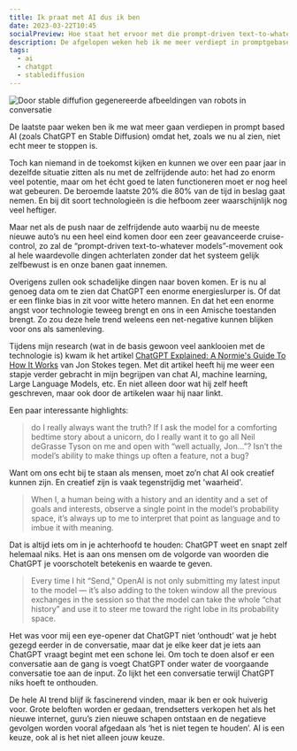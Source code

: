 ```yaml
---
title: Ik praat met AI dus ik ben
date: 2023-03-22T10:45
socialPreview: Hoe staat het ervoor met die prompt-driven text-to-whatever models
description: De afgelopen weken heb ik me meer verdiept in promptgebaseerde AI (zoals ChatGPT en Stable Diffusion). De toekomst is onzeker en kan vergelijkbaar zijn met de huidige situatie van zelfrijdende auto's. Veel potentie, maar nog een lange weg te gaan. Hoewel deze technologieën waardevolle bijdragen kunnen leveren zonder directe bedreiging te vormen, kunnen ze ook negatieve gevolgen hebben, zoals energieverbruik, bias en angst voor technologie.
tags:
  - ai
  - chatgpt
  - stablediffusion
---
```


![Door stable diffufion gegenereerde afbeeldingen van robots in conversatie](/images/blog/chatbots.jpg)

De laatste paar weken ben ik me wat meer gaan verdiepen in prompt based AI (zoals ChatGPT en Stable Diffusion) omdat het, zoals we nu al zien, niet echt meer te stoppen is.

Toch kan niemand in de toekomst kijken en kunnen we over een paar jaar in dezelfde situatie zitten als nu met de zelfrijdende auto: het had zo enorm veel potentie, maar om het écht goed te laten functioneren moet er nog heel wat gebeuren. De beroemde laatste 20% die 80% van de tijd in beslag gaat nemen. En bij dit soort technologieën is die hefboom zeer waarschijnlijk nog veel heftiger.

Maar net als de push naar de zelfrijdende auto waarbij nu de meeste nieuwe auto’s nu een heel eind komen door een zeer geavanceerde cruise-control, zo zal de “prompt-driven text-to-whatever models”-movement ook al hele waardevolle dingen achterlaten zonder dat het systeem gelijk zelfbewust is en onze banen gaat innemen.

Overigens zullen ook schadelijke dingen naar boven komen. Er is nu al genoeg data om te zien dat ChatGPT een enorme energieslurper is. Of dat er een flinke bias in zit voor witte hetero mannen. En dat het een enorme angst voor technologie teweeg brengt en ons in een Amische toestanden brengt. Zo zou deze hele trend weleens een net-negative kunnen blijken voor ons als samenleving.

Tijdens mijn research (wat in de basis gewoon veel aanklooien met de technologie is) kwam ik het artikel [ChatGPT Explained: A Normie's Guide To How It Works](https://www.jonstokes.com/p/chatgpt-explained-a-guide-for-normies) van Jon Stokes tegen. Met dit artikel heeft hij me weer een stapje verder gebracht in mijn begrijpen van chat AI, machine learning, Large Language Models, etc. En niet alleen door wat hij zelf heeft geschreven, maar ook door de artikelen waar hij naar linkt.

Een paar interessante highlights:

> do I really always want the truth? If I ask the model for a comforting bedtime story about a unicorn, do I really want it to go all Neil deGrasse Tyson on me and open with “well actually, Jon…”? Isn’t the model’s ability to make things up often a feature, not a bug?

Want om ons echt bij te staan als mensen, moet zo’n chat AI ook creatief kunnen zijn. En creatief zijn is vaak tegenstrijdig met 'waarheid'.

> When I, a human being with a history and an identity and a set of goals and interests, observe a single point in the model’s probability space, it’s always up to me to interpret that point as language and to imbue it with meaning.

Dat is altijd iets om in je achterhoofd te houden: ChatGPT weet en snapt zelf helemaal niks. Het is aan ons mensen om de volgorde van woorden die ChatGPT je voorschotelt betekenis en waarde te geven.

> Every time I hit “Send,” OpenAI is not only submitting my latest input to the model — it’s also adding to the token window all the previous exchanges in the session so that the model can take the whole “chat history” and use it to steer me toward the right lobe in its probability space.

Het was voor mij een eye-opener dat ChatGPT niet ‘onthoudt’ wat je hebt gezegd eerder in de conversatie, maar dat je elke keer dat je iets aan ChatGPT vraagt begint met een schone lei. Om toch te doen alsof er een conversatie aan de gang is voegt ChatGPT onder water de voorgaande conversatie toe aan de input. Zo lijkt het een conversatie terwijl ChatGPT niks hoeft te onthouden.

De hele AI trend blijf ik fascinerend vinden, maar ik ben er ook huiverig voor. Grote beloften worden er gedaan, trendsetters verkopen het als het nieuwe internet, guru’s zien nieuwe schapen ontstaan en de negatieve gevolgen worden vooral afgedaan als ‘het is niet tegen te houden’. AI is een keuze, ook al is het niet alleen jouw keuze.
